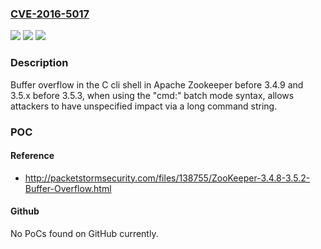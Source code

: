 ### [CVE-2016-5017](https://cve.mitre.org/cgi-bin/cvename.cgi?name=CVE-2016-5017)
![](https://img.shields.io/static/v1?label=Product&message=n%2Fa&color=blue)
![](https://img.shields.io/static/v1?label=Version&message=n%2Fa&color=blue)
![](https://img.shields.io/static/v1?label=Vulnerability&message=n%2Fa&color=brighgreen)

### Description

Buffer overflow in the C cli shell in Apache Zookeeper before 3.4.9 and 3.5.x before 3.5.3, when using the "cmd:" batch mode syntax, allows attackers to have unspecified impact via a long command string.

### POC

#### Reference
- http://packetstormsecurity.com/files/138755/ZooKeeper-3.4.8-3.5.2-Buffer-Overflow.html

#### Github
No PoCs found on GitHub currently.

